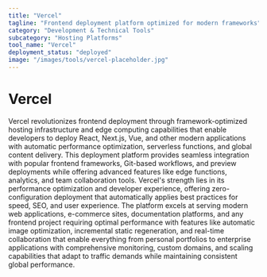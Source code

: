 ```yaml
---
title: "Vercel"
tagline: "Frontend deployment platform optimized for modern frameworks"
category: "Development & Technical Tools"
subcategory: "Hosting Platforms"
tool_name: "Vercel"
deployment_status: "deployed"
image: "/images/tools/vercel-placeholder.jpg"
---
```


# Vercel

Vercel revolutionizes frontend deployment through framework-optimized hosting infrastructure and edge computing capabilities that enable developers to deploy React, Next.js, Vue, and other modern applications with automatic performance optimization, serverless functions, and global content delivery. This deployment platform provides seamless integration with popular frontend frameworks, Git-based workflows, and preview deployments while offering advanced features like edge functions, analytics, and team collaboration tools. Vercel's strength lies in its performance optimization and developer experience, offering zero-configuration deployment that automatically applies best practices for speed, SEO, and user experience. The platform excels at serving modern web applications, e-commerce sites, documentation platforms, and any frontend project requiring optimal performance with features like automatic image optimization, incremental static regeneration, and real-time collaboration that enable everything from personal portfolios to enterprise applications with comprehensive monitoring, custom domains, and scaling capabilities that adapt to traffic demands while maintaining consistent global performance.